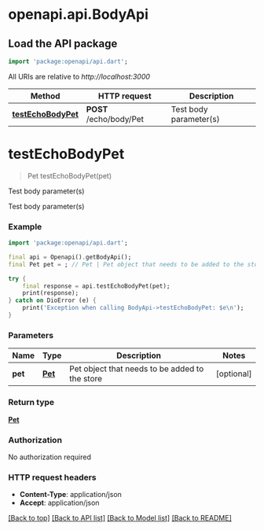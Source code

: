 # openapi.api.BodyApi

## Load the API package
```dart
import 'package:openapi/api.dart';
```

All URIs are relative to *http://localhost:3000*

Method | HTTP request | Description
------------- | ------------- | -------------
[**testEchoBodyPet**](BodyApi.md#testechobodypet) | **POST** /echo/body/Pet | Test body parameter(s)


# **testEchoBodyPet**
> Pet testEchoBodyPet(pet)

Test body parameter(s)

Test body parameter(s)

### Example
```dart
import 'package:openapi/api.dart';

final api = Openapi().getBodyApi();
final Pet pet = ; // Pet | Pet object that needs to be added to the store

try {
    final response = api.testEchoBodyPet(pet);
    print(response);
} catch on DioError (e) {
    print('Exception when calling BodyApi->testEchoBodyPet: $e\n');
}
```

### Parameters

Name | Type | Description  | Notes
------------- | ------------- | ------------- | -------------
 **pet** | [**Pet**](Pet.md)| Pet object that needs to be added to the store | [optional] 

### Return type

[**Pet**](Pet.md)

### Authorization

No authorization required

### HTTP request headers

 - **Content-Type**: application/json
 - **Accept**: application/json

[[Back to top]](#) [[Back to API list]](../README.md#documentation-for-api-endpoints) [[Back to Model list]](../README.md#documentation-for-models) [[Back to README]](../README.md)

